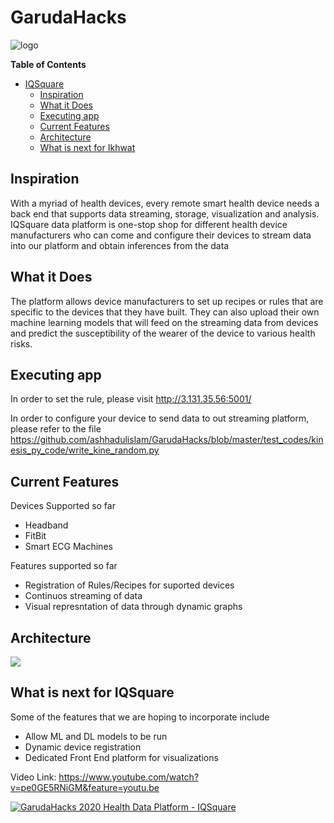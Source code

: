 # GarudaHacks

![logo](https://drive.google.com/uc?export=view&id=1EA6FxWtRfL7fcRuau4w8we7ZvGr4wnhc)



**Table of Contents**

- [IQSquare](#ikhwat)
  - [Inspiration](#inspiration)
  - [What it Does](#what-it-does)
  - [Executing app](#executing-app)
  - [Current Features](#current-features)
  - [Architecture](#architecture)
  - [What is next for Ikhwat](#what-is-next-for-ikhwat)





## Inspiration
With a myriad of health devices, every remote smart health device needs a back end that supports data streaming, storage, visualization and analysis. IQSquare data platform is one-stop shop for different health device manufacturers who can come and configure their devices to stream data into our platform and obtain inferences from the data 

## What it Does

The platform allows device manufacturers to set up recipes or rules that are specific to the devices that they have built. They can also upload their own machine learning models that will feed on the streaming data from devices and predict the susceptibility of the wearer of the device to various health risks.

## Executing app

In order to set the rule, please visit
http://3.131.35.56:5001/

In order to configure your device to send data to out streaming platform, please refer to the file 
https://github.com/ashhadulislam/GarudaHacks/blob/master/test_codes/kinesis_py_code/write_kine_random.py


## Current Features

Devices Supported so far
- Headband
- FitBit
- Smart ECG Machines

Features supported so far
- Registration of Rules/Recipes for suported devices
- Continuos streaming of data 
- Visual represntation of data through dynamic graphs



## Architecture
![](https://drive.google.com/uc?export=view&id=17jAviijJvLBCL-tyEmsEV-GLEmA6cSMz)


## What is next for IQSquare

Some of the features that we are hoping to incorporate include
- Allow ML and DL models to be run
- Dynamic device registration
- Dedicated Front End platform for visualizations


Video Link: 
https://www.youtube.com/watch?v=pe0GE5RNiGM&feature=youtu.be

[![GarudaHacks 2020 Health Data Platform - IQSquare](https://i.imgur.com/0b4tINw.png)](https://youtu.be/pe0GE5RNiGM "GarudaHacks 2020 Health Data Platform - IQSquare")